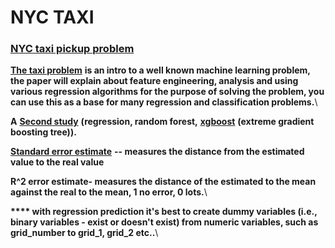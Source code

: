 # NYC TAXI

### [**NYC taxi pickup problem** ](http://www.vivekchoksi.com/papers/taxi\_pickups.pdf)

[**The taxi problem**](http://www.vivekchoksi.com/papers/taxi\_pickups.pdf) **is an intro to a well known machine learning problem, the paper will explain about feature engineering, analysis and using various regression algorithms for the purpose of solving the problem, you can use this as a base for many regression and classification problems.**\


**A** [**Second study**](http://blog.nycdatascience.com/student-works/predict-new-york-city-taxi-demand/) **(regression, random forest,** [**xgboost**](http://xgboost.readthedocs.io/en/latest/model.html) **(extreme gradient boosting tree)).**

[**Standard error estimate**](https://www.youtube.com/watch?v=r-txC-dpI-E\&index=4\&list=PLF596A4043DBEAE9C) **-- measures the distance from the estimated value to the real value**

**R^2 error estimate- measures the distance of the estimated to the mean against the real to the mean, 1 no error, 0 lots.**\


**\*\*\*\* with regression prediction it's best to create dummy variables (i.e., binary variables - exist or doesn't exist) from numeric variables, such as grid\_number to grid\_1, grid\_2 etc..**\
